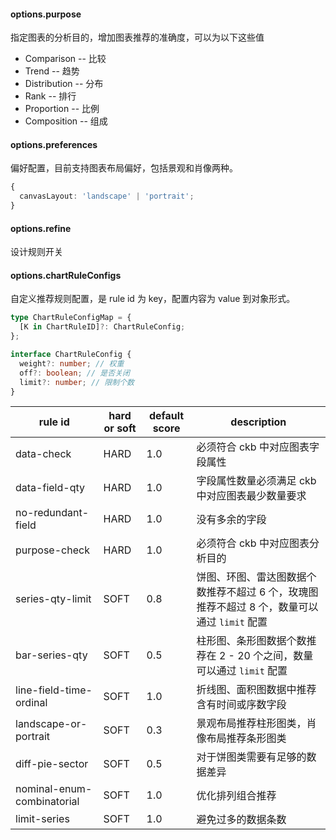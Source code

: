 #### options.purpose

指定图表的分析目的，增加图表推荐的准确度，可以为以下这些值

- Comparison -- 比较
- Trend -- 趋势
- Distribution -- 分布
- Rank -- 排行
- Proportion -- 比例
- Composition -- 组成

#### options.preferences

偏好配置，目前支持图表布局偏好，包括景观和肖像两种。

```ts
{
  canvasLayout: 'landscape' | 'portrait';
}
```

#### options.refine

设计规则开关

#### options.chartRuleConfigs

自定义推荐规则配置，是 rule id 为 key，配置内容为 value 到对象形式。

```ts
type ChartRuleConfigMap = {
  [K in ChartRuleID]?: ChartRuleConfig;
};

interface ChartRuleConfig {
  weight?: number; // 权重
  off?: boolean; // 是否关闭
  limit?: number; // 限制个数
}
```

<!-- TODO diff pie sector detail description -->

| rule id                    | hard or soft | default score | description                                                                                 |
| -------------------------- | ------------ | ------------- | ------------------------------------------------------------------------------------------- |
| data-check                 | HARD         | 1.0           | 必须符合 ckb 中对应图表字段属性                                                             |
| data-field-qty             | HARD         | 1.0           | 字段属性数量必须满足 ckb 中对应图表最少数量要求                                             |
| no-redundant-field         | HARD         | 1.0           | 没有多余的字段                                                                              |
| purpose-check              | HARD         | 1.0           | 必须符合 ckb 中对应图表分析目的                                                             |
| series-qty-limit           | SOFT         | 0.8           | 饼图、环图、雷达图数据个数推荐不超过 6 个，玫瑰图推荐不超过 8 个，数量可以通过 `limit` 配置 |
| bar-series-qty             | SOFT         | 0.5           | 柱形图、条形图数据个数推荐在 2 - 20 个之间，数量可以通过 `limit` 配置                               |
| line-field-time-ordinal    | SOFT         | 1.0           | 折线图、面积图数据中推荐含有时间或序数字段                                                  |
| landscape-or-portrait      | SOFT         | 0.3           | 景观布局推荐柱形图类，肖像布局推荐条形图类                                                  |
| diff-pie-sector            | SOFT         | 0.5           | 对于饼图类需要有足够的数据差异                                                              |
| nominal-enum-combinatorial | SOFT         | 1.0           | 优化排列组合推荐
| limit-series               | SOFT         | 1.0           | 避免过多的数据条数                                                                          |
